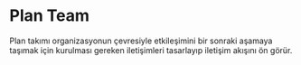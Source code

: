 # Plan Team
Plan takımı organizasyonun çevresiyle etkileşimini bir sonraki aşamaya taşımak için kurulması gereken iletişimleri tasarlayıp iletişim akışını ön görür.
